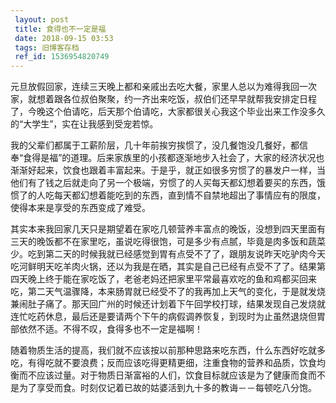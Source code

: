 ```yaml
---
 layout: post
 title: 食得也不一定是福
 date: 2018-09-15 03:53
 tags: 旧博客存档
 ref_id: 1536954820749
---
```

元旦放假回家，连续三天晚上都和亲戚出去吃大餐，家里人总以为难得我回一次家，就想着跟各位叔伯聚聚，约一齐出来吃饭，叔伯们还早早就帮我安排定日程了，今晚这个伯请吃，后天那个伯请吃，大家都很关心我这个毕业出来工作没多久的“大学生”，实在让我感到受宠若惊。



我的父辈们都属于工薪阶层，几十年前挨穷挨惯了，没几餐饱没几餐好，都信奉“食得是福”的道理。后来家族里的小孩都逐渐地步入社会了，大家的经济状况也渐渐好起来，饮食也跟着丰富起来。于是乎，就正如很多穷惯了的暴发户一样，当他们有了钱之后就走向了另一个极端，穷惯了的人买每天都幻想着要买的东西，饿惯了的人吃每天都幻想着能吃到的东西，直到情不自禁地超出了事情应有的限度，使得本来是享受的东西变成了难受。



其实本来我回家几天只是期望着在家吃几顿营养丰富点的晚饭，没想到四天里面有三天的晚饭都不在家里吃，虽说吃得很饱，可是多少有点腻，毕竟是肉多饭和蔬菜少。吃到第二天的时候我就已经感觉到胃有点受不了了，跟朋友说昨天吃驴肉今天吃河鲜明天吃羊肉火锅，还以为我是在晒，其实是自己已经有点受不了了。结果第四天晚上终于能在家吃饭了，老爸老妈还把家里平常最喜欢吃的鱼和鸡都买回来吃，第二天气温骤降，本来肠胃就已经受不了的我再加上天气的变化，于是就发烧兼闹肚子痛了。那天回广州的时候还计划着下午回学校打球，结果发现自己发烧就连忙吃药休息，最后还是要请两个下午的病假调养恢复，到现时为止虽然退烧但胃部依然不适。不得不叹，食得多也不一定是福啊！



随着物质生活的提高，我们就不应该按以前那种思路来吃东西，什么东西好吃就多吃，有得吃就不要浪费；反而应该吃得更精更细，注重食物的营养和品质，饮食均衡而不应该过量。对于物质日渐富裕的人们，饮食目标就应该是为了健康而食而不是为了享受而食。时刻仅记着已故的姑婆活到九十多的教诲－－每顿吃八分饱。





